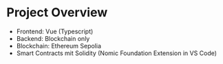# Project Overview
- Frontend: Vue (Typescript)
- Backend: Blockchain only
- Blockchain: Ethereum Sepolia
- Smart Contracts mit Solidity (Nomic Foundation Extension in VS Code)